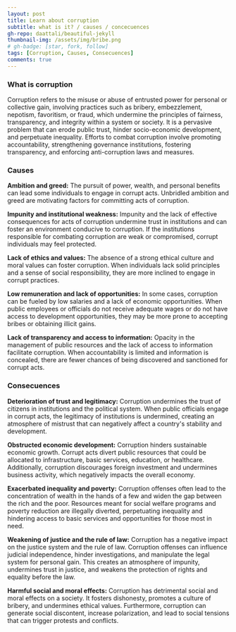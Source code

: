 ```yaml
---
layout: post
title: Learn about corruption
subtitle: what is it? / causes / concecuences 
gh-repo: daattali/beautiful-jekyll
thumbnail-img: /assets/img/bribe.png
# gh-badge: [star, fork, follow]
tags: [Corruption, Causes, Consecuences]
comments: true
---
```


### What is corruption
Corruption refers to the misuse or abuse of entrusted power for personal or collective gain, involving practices such as bribery, embezzlement, nepotism, favoritism, or fraud, which undermine the principles of fairness, transparency, and integrity within a system or society. It is a pervasive problem that can erode public trust, hinder socio-economic development, and perpetuate inequality. Efforts to combat corruption involve promoting accountability, strengthening governance institutions, fostering transparency, and enforcing anti-corruption laws and measures.


### Causes

**Ambition and greed:** The pursuit of power, wealth, and personal benefits can lead some individuals to engage in corrupt acts. Unbridled ambition and greed are motivating factors for committing acts of corruption.

**Impunity and institutional weakness:** Impunity and the lack of effective consequences for acts of corruption undermine trust in institutions and can foster an environment conducive to corruption. If the institutions responsible for combating corruption are weak or compromised, corrupt individuals may feel protected.

**Lack of ethics and values:** The absence of a strong ethical culture and moral values can foster corruption. When individuals lack solid principles and a sense of social responsibility, they are more inclined to engage in corrupt practices.

**Low remuneration and lack of opportunities:** In some cases, corruption can be fueled by low salaries and a lack of economic opportunities. When public employees or officials do not receive adequate wages or do not have access to development opportunities, they may be more prone to accepting bribes or obtaining illicit gains.

**Lack of transparency and access to information:** Opacity in the management of public resources and the lack of access to information facilitate corruption. When accountability is limited and information is concealed, there are fewer chances of being discovered and sanctioned for corrupt acts.


### Consecuences

**Deterioration of trust and legitimacy:** Corruption undermines the trust of citizens in institutions and the political system. When public officials engage in corrupt acts, the legitimacy of institutions is undermined, creating an atmosphere of mistrust that can negatively affect a country's stability and development.

**Obstructed economic development:** Corruption hinders sustainable economic growth. Corrupt acts divert public resources that could be allocated to infrastructure, basic services, education, or healthcare. Additionally, corruption discourages foreign investment and undermines business activity, which negatively impacts the overall economy.

**Exacerbated inequality and poverty:** Corruption offenses often lead to the concentration of wealth in the hands of a few and widen the gap between the rich and the poor. Resources meant for social welfare programs and poverty reduction are illegally diverted, perpetuating inequality and hindering access to basic services and opportunities for those most in need.

**Weakening of justice and the rule of law:** Corruption has a negative impact on the justice system and the rule of law. Corruption offenses can influence judicial independence, hinder investigations, and manipulate the legal system for personal gain. This creates an atmosphere of impunity, undermines trust in justice, and weakens the protection of rights and equality before the law.

**Harmful social and moral effects:** Corruption has detrimental social and moral effects on a society. It fosters dishonesty, promotes a culture of bribery, and undermines ethical values. Furthermore, corruption can generate social discontent, increase polarization, and lead to social tensions that can trigger protests and conflicts.
